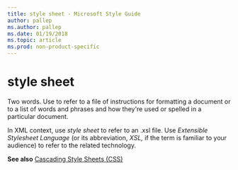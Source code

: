 ```yaml
---
title: style sheet - Microsoft Style Guide
author: pallep
ms.author: pallep
ms.date: 01/19/2018
ms.topic: article
ms.prod: non-product-specific
---
```


# style sheet

Two words. Use to refer to a file of instructions for formatting
a document or to a list of words and phrases and how they're
used or spelled in a particular document.

In XML context, use *style sheet* to refer to an .xsl file. Use *Extensible Stylesheet Language* (or its abbreviation, *XSL,* if the term is familiar to your audience) to refer to the related technology.

**See also** [Cascading Style Sheets (CSS)](~/a-z-word-list-term-collections/c/cascading-style-sheets-css.md)
